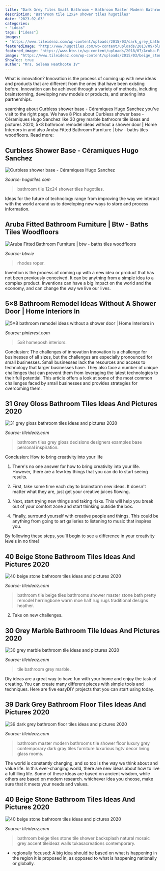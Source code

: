 ```yaml
---
title: "Dark Grey Tiles Small Bathroom ~ Bathroom Master Modern Bathrooms Tile Shower Floor Luxury Grey Contemporary Dark Gray Tiles Furniture Luxurious Hgtv Decor Living Glass Rooms"
description: "Bathroom tile 12x24 shower tiles hugotiles"
date: "2023-02-03"
categories:
- "ideas"
tags: ["ideas"]
images:
- "https://www.tileideaz.com/wp-content/uploads/2015/03/dark_grey_bathroom_floor_tiles_16.jpg"
featuredImage: "http://www.hugotiles.com/wp-content/uploads/2013/09/black-tile-bathroom.jpg"
featured_image: "https://www.btw.ie/wp-content/uploads/2018/07/Aruba-Fitted-Bathroom-Furniture-Elm-768x1071.jpg"
image: "https://www.tileideaz.com/wp-content/uploads/2015/03/beige_stone_bathroom_tiles_6.jpg"
ShowToc: true
author: "Mrs. Selena Heathcote IV"
---
```



What is innovation?
Innovation is the process of coming up with new ideas and products that are different from the ones that have been existing before. Innovation can be achieved through a variety of methods, including brainstorming, developing new models or products, and entering into partnerships.

	

		
searching about Curbless shower base - Céramiques Hugo Sanchez you've visit to the right page. We have 8 Pics about Curbless shower base - Céramiques Hugo Sanchez like 30 grey marble bathroom tile ideas and pictures 2020, 5×8 bathroom remodel ideas without a shower door | Home Interiors in and also Aruba Fitted Bathroom Furniture | btw - baths tiles woodfloors. Read more:
		
    
## Curbless Shower Base - Céramiques Hugo Sanchez

<img loading=lazy src="http://www.hugotiles.com/wp-content/uploads/2013/09/black-tile-bathroom.jpg" onerror="this.onerror=null;this.src='https://tse2.mm.bing.net/th?id=OIP.kmfpaq95wFzAmZFKuOJdEAHaLH&amp;pid=15.1';" alt="Curbless shower base - Céramiques Hugo Sanchez">

_Source: hugotiles.com_

>bathroom tile 12x24 shower tiles hugotiles. 

	

Ideas for the future of technology range from improving the way we interact with the world around us to developing new ways to store and process information.

    
## Aruba Fitted Bathroom Furniture | Btw - Baths Tiles Woodfloors

<img loading=lazy src="https://www.btw.ie/wp-content/uploads/2018/07/Aruba-Fitted-Bathroom-Furniture-Elm-768x1071.jpg" onerror="this.onerror=null;this.src='https://tse2.mm.bing.net/th?id=OIP.zb3PLL3wo6cDaca3h8Wl1QHaKV&amp;pid=15.1';" alt="Aruba Fitted Bathroom Furniture | btw - baths tiles woodfloors">

_Source: btw.ie_

>rhodes roper. 

	

Invention is the process of coming up with a new idea or product that has not been previously conceived. It can be anything from a simple idea to a complex product. Inventions can have a big impact on the world and the economy, and can change the way we live our lives.

    
## 5×8 Bathroom Remodel Ideas Without A Shower Door | Home Interiors In

<img loading=lazy src="https://i.pinimg.com/736x/e0/9b/d9/e09bd9289ebd05866bc167b4b017a798.jpg" onerror="this.onerror=null;this.src='https://tse1.mm.bing.net/th?id=OIP.U8ARpgu_eviWc80a2AW8IgAAAA&amp;pid=15.1';" alt="5×8 bathroom remodel ideas without a shower door | Home Interiors in">

_Source: pinterest.com_

>5x8 homeposh interiors. 

	

Conclusion: The challenges of innovation
Innovation is a challenge for businesses of all sizes, but the challenges are especially pronounced for small businesses. Small businesses lack the resources and access to technology that larger businesses have. They also face a number of unique challenges that can prevent them from leveraging the latest technologies to their full potential. This article offers a look at some of the most common challenges faced by small businesses and provides strategies for overcoming them.

    
## 31 Grey Gloss Bathroom Tiles Ideas And Pictures 2020

<img loading=lazy src="https://www.tileideaz.com/wp-content/uploads/2015/08/0821.jpg" onerror="this.onerror=null;this.src='https://tse1.mm.bing.net/th?id=OIP.kXFNBZEt6PMbs-mEse9fgwHaKe&amp;pid=15.1';" alt="31 grey gloss bathroom tiles ideas and pictures 2020">

_Source: tileideaz.com_

>bathroom tiles grey gloss decisions designers examples base personal inspiration. 

	

Conclusion: How to bring creativity into your life
1. There's no one answer for how to bring creativity into your life. However, there are a few key things that you can do to start seeing results.
2. First, take some time each day to brainstorm new ideas. It doesn't matter what they are, just get your creative juices flowing.

3. Next, start trying new things and taking risks. This will help you break out of your comfort zone and start thinking outside the box.

4. Finally, surround yourself with creative people and things. This could be anything from going to art galleries to listening to music that inspires you.

By following these steps, you'll begin to see a difference in your creativity levels in no time!

    
## 40 Beige Stone Bathroom Tiles Ideas And Pictures 2020

<img loading=lazy src="https://www.tileideaz.com/wp-content/uploads/2015/03/beige_stone_bathroom_tiles_6.jpg" onerror="this.onerror=null;this.src='https://tse3.mm.bing.net/th?id=OIP.YI2cK0m3IxIPBfoZyFSzMgHaL4&amp;pid=15.1';" alt="40 beige stone bathroom tiles ideas and pictures 2020">

_Source: tileideaz.com_

>bathroom tile beige tiles bathrooms shower master stone bath pretty remodel herringbone warm moe half rug rugs traditional designs heather. 

	

2. Take on new challenges.

    
## 30 Grey Marble Bathroom Tile Ideas And Pictures 2020

<img loading=lazy src="https://www.tileideaz.com/wp-content/uploads/2015/08/0219.jpg" onerror="this.onerror=null;this.src='https://tse1.mm.bing.net/th?id=OIP.KCJ32roHSfGJflOvVvIoDAAAAA&amp;pid=15.1';" alt="30 grey marble bathroom tile ideas and pictures 2020">

_Source: tileideaz.com_

>tile bathroom grey marble. 

	

Diy ideas are a great way to have fun with your home and enjoy the task of creating. You can create many different pieces with simple tools and techniques. Here are five easyDIY projects that you can start using today.

    
## 39 Dark Grey Bathroom Floor Tiles Ideas And Pictures 2020

<img loading=lazy src="https://www.tileideaz.com/wp-content/uploads/2015/03/dark_grey_bathroom_floor_tiles_16.jpg" onerror="this.onerror=null;this.src='https://tse2.mm.bing.net/th?id=OIP.XGXJwTjc1wuCOMq2aY5QcwHaLH&amp;pid=15.1';" alt="39 dark grey bathroom floor tiles ideas and pictures 2020">

_Source: tileideaz.com_

>bathroom master modern bathrooms tile shower floor luxury grey contemporary dark gray tiles furniture luxurious hgtv decor living glass rooms. 

	

The world is constantly changing, and so too is the way we think about and value life. In this ever-changing world, there are new ideas about how to live a fulfilling life. Some of these ideas are based on ancient wisdom, while others are based on modern research. whichever idea you choose, make sure that it meets your needs and values.

    
## 40 Beige Stone Bathroom Tiles Ideas And Pictures 2020

<img loading=lazy src="https://www.tileideaz.com/wp-content/uploads/2015/03/beige_stone_bathroom_tiles_26.jpg" onerror="this.onerror=null;this.src='https://tse2.mm.bing.net/th?id=OIP.clvJyx7TPgac45h6mUcMMgHaLH&amp;pid=15.1';" alt="40 beige stone bathroom tiles ideas and pictures 2020">

_Source: tileideaz.com_

>bathroom beige tiles stone tile shower backsplash natural mosaic grey accent tileideaz walls tukasacreations contemporary. 

	

- regionally focused: A big idea should be based on what is happening in the region it is proposed in, as opposed to what is happening nationally or globally.

